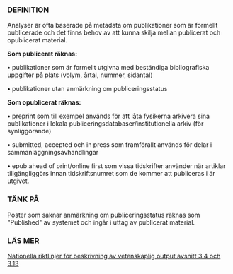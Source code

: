 ### DEFINITION

Analyser är ofta baserade på metadata om publikationer som är formellt publicerade och det finns behov av att kunna skilja mellan publicerat och opublicerat material.

**Som publicerat räknas:**  

**&bull;** publikationer som är formellt utgivna med beständiga bibliografiska uppgifter på plats (volym, årtal, nummer, sidantal)

**&bull;** publikationer utan anmärkning om publiceringsstatus

**Som opublicerat räknas:**  

**&bull;** preprint som till exempel används för att låta fysikerna arkivera sina publikationer i lokala publiceringsdatabaser/&shy;institutionella arkiv (för synliggörande)

**&bull;** submitted, accepted och in press som framförallt används för delar i sammanläggnings&shy;avhandlingar

**&bull;** epub ahead of print/online first som vissa tidskrifter använder när artiklar tillgängliggörs innan tidskriftsnumret som de kommer att publiceras i är utgivet.

### TÄNK PÅ

Poster som saknar anmärkning om publiceringsstatus räknas som "Published" av systemet och ingår i uttag av publicerat material.

### LÄS MER  

[Nationella riktlinjer för beskrivning av vetenskaplig output avsnitt 3.4 och 3.13](http://info.swepub.kb.se/wp-content/uploads/2015/02/v-1.2-Nationella-riktlinjer-f%C3%B6r-beskrivning-av-vetenskaplig-output_2015_09_10.pdf)
